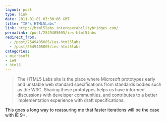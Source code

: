 ```yaml
---
layout: post
type: link
date: 2011-01-01 03:30:06 GMT
title: "IE's HTML5Labs"
link: http://html5labs.interoperabilitybridges.com/
permalink: /post/2549405005/ies-html5labs
redirect_from: 
  - /post/2549405005/ies-html5labs
  - /post/2549405005/ies-html5labs
categories:
- microsoft
- ie9
- html5
---
```

<blockquote>The HTML5 Labs site is the place where Microsoft prototypes early and unstable web standard specifications from standards bodies such as the W3C. Sharing these prototypes helps us have informed discussions with developer communities, and contributes to a better implementation experience with draft specifications.</blockquote>

This goes a long way to reassuring me that faster iterations will be the case with IE 9+.